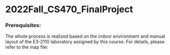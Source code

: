 # 2022Fall_CS470_FinalProject

### Prerequisites: 
  The whole process is realized based on the indoor environment and manual layout of the E3-2110 laboratory assigned by this course. For details, please refer to the map file: 
